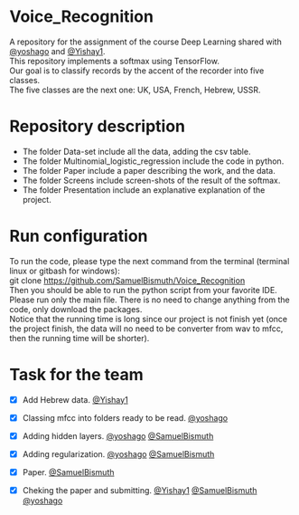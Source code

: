 # Voice_Recognition

A repository for the assignment of the course Deep Learning shared with [@yoshago]( https://github.com/yoshago ) and [@Yishay1]( https://github.com/Yishay1 ).  
This repository implements a softmax using TensorFlow.  
Our goal is to classify records by the accent of the recorder into five classes.  
The five classes are the next one: UK, USA, French, Hebrew, USSR.  

# Repository description

- The folder Data-set include all the data, adding the csv table.  
- The folder Multinomial_logistic_regression include the code in python.  
- The folder Paper include a paper describing the work, and the data.  
- The folder Screens include screen-shots of the result of the softmax.  
- The folder Presentation include an explanative explanation of the project.  

# Run configuration

To run the code, please type the next command from the terminal (terminal linux or gitbash for windows):  
git clone https://github.com/SamuelBismuth/Voice_Recognition  
Then you should be able to run the python script from your favorite IDE.  
Please run only the main file. There is no need to change anything from the code, only download the packages.  
Notice that the running time is long since our project is not finish yet (once the project finish, the data will no need to be converter from wav to mfcc, then the running time will be shorter).  

# Task for the team

- [x] Add Hebrew data. [@Yishay1]( https://github.com/Yishay1 )
- [x] Classing mfcc into folders ready to be read. [@yoshago]( https://github.com/yoshago )
- [x] Adding hidden layers. [@yoshago]( https://github.com/yoshago )  [@SamuelBismuth]( https://github.com/SamuelBismuth )
- [x] Adding regularization. [@yoshago]( https://github.com/yoshago )  [@SamuelBismuth]( https://github.com/SamuelBismuth )
- [x] Paper. [@SamuelBismuth]( https://github.com/SamuelBismuth )
- [x] Cheking the paper and submitting. [@Yishay1]( https://github.com/Yishay1 ) [@SamuelBismuth]( https://github.com/SamuelBismuth ) [@yoshago]( https://github.com/yoshago )



